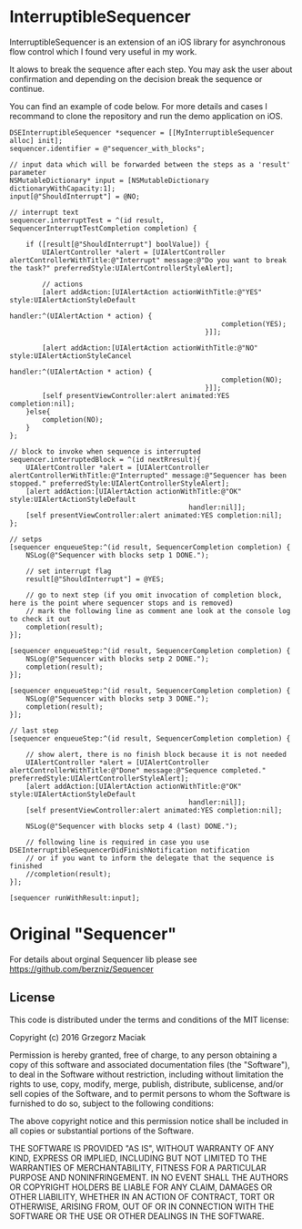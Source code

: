 InterruptibleSequencer
=========

InterruptibleSequencer is an extension of an iOS library for asynchronous flow control which I found very useful in my work.

It alows to break the sequence after each step.
You may ask the user about confirmation and depending on the decision break the sequence or continue.

You can find an example of code below.
For more details and cases I recommand to clone the repository and run the demo application on iOS.

```objc
DSEInterruptibleSequencer *sequencer = [[MyInterruptibleSequencer alloc] init];
sequencer.identifier = @"sequencer_with_blocks";

// input data which will be forwarded between the steps as a 'result' parameter
NSMutableDictionary* input = [NSMutableDictionary dictionaryWithCapacity:1];
input[@"ShouldInterrupt"] = @NO;

// interrupt text
sequencer.interruptTest = ^(id result, SequencerInterruptTestCompletion completion) {
    
    if ([result[@"ShouldInterrupt"] boolValue]) {
        UIAlertController *alert = [UIAlertController alertControllerWithTitle:@"Interrupt" message:@"Do you want to break the task?" preferredStyle:UIAlertControllerStyleAlert];
        
        // actions
        [alert addAction:[UIAlertAction actionWithTitle:@"YES" style:UIAlertActionStyleDefault
                                                handler:^(UIAlertAction * action) {
                                                    completion(YES);
                                                }]];
        
        [alert addAction:[UIAlertAction actionWithTitle:@"NO" style:UIAlertActionStyleCancel
                                                handler:^(UIAlertAction * action) {
                                                    completion(NO);
                                                }]];
        [self presentViewController:alert animated:YES completion:nil];
    }else{
        completion(NO);
    }
};

// block to invoke when sequence is interrupted
sequencer.interruptedBlock = ^(id nextRresult){
    UIAlertController *alert = [UIAlertController alertControllerWithTitle:@"Interrupted" message:@"Sequencer has been stopped." preferredStyle:UIAlertControllerStyleAlert];
    [alert addAction:[UIAlertAction actionWithTitle:@"OK" style:UIAlertActionStyleDefault
                                            handler:nil]];
    [self presentViewController:alert animated:YES completion:nil];
};

// setps
[sequencer enqueueStep:^(id result, SequencerCompletion completion) {
    NSLog(@"Sequencer with blocks setp 1 DONE.");
    
    // set interrupt flag
    result[@"ShouldInterrupt"] = @YES;
    
    // go to next step (if you omit invocation of completion block, here is the point where sequencer stops and is removed)
    // mark the following line as comment ane look at the console log to check it out
    completion(result);
}];

[sequencer enqueueStep:^(id result, SequencerCompletion completion) {
    NSLog(@"Sequencer with blocks setp 2 DONE.");
    completion(result);
}];

[sequencer enqueueStep:^(id result, SequencerCompletion completion) {
    NSLog(@"Sequencer with blocks setp 3 DONE.");
    completion(result);
}];

// last step
[sequencer enqueueStep:^(id result, SequencerCompletion completion) {
    
    // show alert, there is no finish block because it is not needed
    UIAlertController *alert = [UIAlertController alertControllerWithTitle:@"Done" message:@"Sequence completed." preferredStyle:UIAlertControllerStyleAlert];
    [alert addAction:[UIAlertAction actionWithTitle:@"OK" style:UIAlertActionStyleDefault
                                            handler:nil]];
    [self presentViewController:alert animated:YES completion:nil];
    
    NSLog(@"Sequencer with blocks setp 4 (last) DONE.");
    
    // following line is required in case you use DSEInterruptibleSequencerDidFinishNotification notification
    // or if you want to inform the delegate that the sequence is finished
    //completion(result);
}];

[sequencer runWithResult:input];
```

Original "Sequencer"
=========

For details about orginal Sequencer lib please see https://github.com/berzniz/Sequencer


## License

This code is distributed under the terms and conditions of the MIT license:

Copyright (c) 2016 Grzegorz Maciak

Permission is hereby granted, free of charge, to any person obtaining a copy
of this software and associated documentation files (the "Software"), to deal
in the Software without restriction, including without limitation the rights
to use, copy, modify, merge, publish, distribute, sublicense, and/or sell
copies of the Software, and to permit persons to whom the Software is
furnished to do so, subject to the following conditions:

The above copyright notice and this permission notice shall be included in
all copies or substantial portions of the Software.

THE SOFTWARE IS PROVIDED "AS IS", WITHOUT WARRANTY OF ANY KIND, EXPRESS OR
IMPLIED, INCLUDING BUT NOT LIMITED TO THE WARRANTIES OF MERCHANTABILITY,
FITNESS FOR A PARTICULAR PURPOSE AND NONINFRINGEMENT. IN NO EVENT SHALL THE
AUTHORS OR COPYRIGHT HOLDERS BE LIABLE FOR ANY CLAIM, DAMAGES OR OTHER
LIABILITY, WHETHER IN AN ACTION OF CONTRACT, TORT OR OTHERWISE, ARISING FROM,
OUT OF OR IN CONNECTION WITH THE SOFTWARE OR THE USE OR OTHER DEALINGS IN
THE SOFTWARE.
